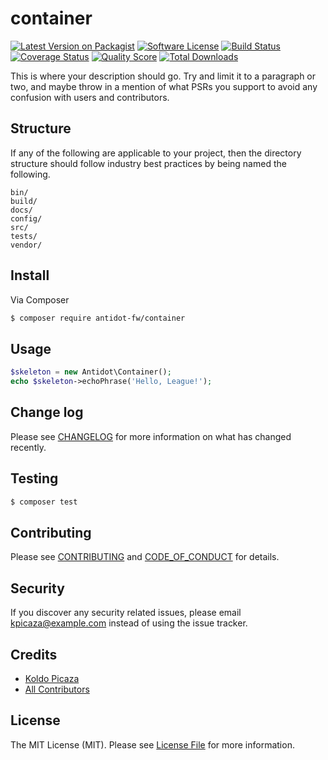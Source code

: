 # container

[![Latest Version on Packagist][ico-version]][link-packagist]
[![Software License][ico-license]](LICENSE.md)
[![Build Status][ico-travis]][link-travis]
[![Coverage Status][ico-scrutinizer]][link-scrutinizer]
[![Quality Score][ico-code-quality]][link-code-quality]
[![Total Downloads][ico-downloads]][link-downloads]

This is where your description should go. Try and limit it to a paragraph or two, and maybe throw in a mention of what
PSRs you support to avoid any confusion with users and contributors.

## Structure

If any of the following are applicable to your project, then the directory structure should follow industry best practices by being named the following.

```
bin/        
build/
docs/
config/
src/
tests/
vendor/
```


## Install

Via Composer

``` bash
$ composer require antidot-fw/container
```

## Usage

``` php
$skeleton = new Antidot\Container();
echo $skeleton->echoPhrase('Hello, League!');
```

## Change log

Please see [CHANGELOG](CHANGELOG.md) for more information on what has changed recently.

## Testing

``` bash
$ composer test
```

## Contributing

Please see [CONTRIBUTING](CONTRIBUTING.md) and [CODE_OF_CONDUCT](CODE_OF_CONDUCT.md) for details.

## Security

If you discover any security related issues, please email kpicaza@example.com instead of using the issue tracker.

## Credits

- [Koldo Picaza][link-author]
- [All Contributors][link-contributors]

## License

The MIT License (MIT). Please see [License File](LICENSE.md) for more information.

[ico-version]: https://img.shields.io/packagist/v/antidot-fw/container.svg?style=flat-square
[ico-license]: https://img.shields.io/badge/license-MIT-brightgreen.svg?style=flat-square
[ico-travis]: https://img.shields.io/travis/antidot-fw/container/master.svg?style=flat-square
[ico-scrutinizer]: https://img.shields.io/scrutinizer/coverage/g/antidot-fw/container.svg?style=flat-square
[ico-code-quality]: https://img.shields.io/scrutinizer/g/antidot-fw/container.svg?style=flat-square
[ico-downloads]: https://img.shields.io/packagist/dt/antidot-fw/container.svg?style=flat-square

[link-packagist]: https://packagist.org/packages/antidot-fw/container
[link-travis]: https://travis-ci.org/antidot-fw/container
[link-scrutinizer]: https://scrutinizer-ci.com/g/antidot-framework/container/code-structure
[link-code-quality]: https://scrutinizer-ci.com/g/antidot-framework/container/badges/coverage.png?b=master
[link-downloads]: https://packagist.org/packages/antidot-framework/container
[link-author]: https://github.com/kpicaza
[link-contributors]: ../../contributors

